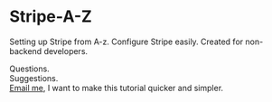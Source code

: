 # Stripe-A-Z
Setting up Stripe from A-z. Configure Stripe easily. Created for non-backend developers.
<p>
Questions.
<br>
Suggestions.
<br>
<a href="mailto:thisismint@icloud.com?subject=Hi Jonathan!"> Email me</a>, I want to make this tutorial quicker and simpler.
